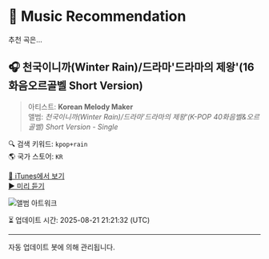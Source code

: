 
# 🎵 Music Recommendation

추천 곡은...

## 🎧 천국이니까(Winter Rain)/드라마'드라마의 제왕'(16화음오르골벨 Short Version)  
> 아티스트: **Korean Melody Maker**  
> 앨범: _천국이니까(Winter Rain)/드라마'드라마의 제왕'(K-POP 40화음벨&오르골벨) Short Version - Single_  

🔍 검색 키워드: `kpop+rain`  
🌎 국가 스토어: `KR`

[🔗 iTunes에서 보기](https://music.apple.com/kr/album/%EC%B2%9C%EA%B5%AD%EC%9D%B4%EB%8B%88%EA%B9%8C-winter-rain-%EB%93%9C%EB%9D%BC%EB%A7%88%EB%93%9C%EB%9D%BC%EB%A7%88%EC%9D%98-%EC%A0%9C%EC%99%95-16%ED%99%94%EC%9D%8C%EC%98%A4%EB%A5%B4%EA%B3%A8%EB%B2%A8-short-version/1690116965?i=1690116972&uo=4)  
[▶️ 미리 듣기](https://audio-ssl.itunes.apple.com/itunes-assets/AudioPreview116/v4/4e/28/9d/4e289d00-f1d8-c36e-8b0d-fac46d8fdbb8/mzaf_17191774339314951905.plus.aac.p.m4a)

![앨범 아트워크](https://is1-ssl.mzstatic.com/image/thumb/Music126/v4/f7/9b/43/f79b435f-6de8-6bf2-de4c-3863c87cd0e8/4548341068519.jpg/100x100bb.jpg)

⏳ 업데이트 시간: 2025-08-21 21:21:32 (UTC)

---
자동 업데이트 봇에 의해 관리됩니다.
